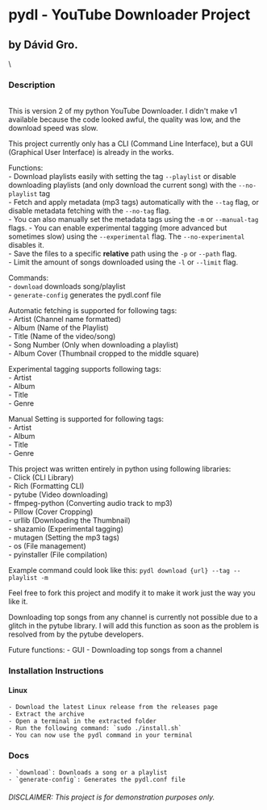 # pydl - YouTube Downloader Project
## by Dávid Gro.
\
### Description
\
This is version 2 of my python YouTube Downloader. I didn't make v1 available because the code looked awful, the quality was low, and the download speed was slow.

This project currently only has a CLI (Command Line Interface), but a GUI (Graphical User Interface) is already in the works.

Functions: \
    - Download playlists easily with setting the tag `--playlist` or disable downloading playlists (and only download the current song) with the `--no-playlist` tag \
    - Fetch and apply metadata (mp3 tags) automatically with the `--tag` flag, or disable metadata fetching with the `--no-tag` flag. \
    - You can also manually set the metadata tags using the `-m` or `--manual-tag` flags.
    - You can enable experimental tagging (more advanced but sometimes slow) using the `--experimental` flag. The `--no-experimental` disables it. \
    - Save the files to a specific **relative** path using the `-p` or `--path` flag. \
    - Limit the amount of songs downloaded using the `-l` or `--limit` flag. 

Commands: \
    - `download` downloads song/playlist \
    - `generate-config` generates the pydl.conf file

Automatic fetching is supported for following tags: \
    - Artist (Channel name formatted) \
    - Album (Name of the Playlist) \
    - Title (Name of the video/song) \
    - Song Number (Only when downloading a playlist) \
    - Album Cover (Thumbnail cropped to the middle square)

Experimental tagging supports following tags: \
    - Artist \
    - Album \
    - Title \
    - Genre

Manual Setting is supported for following tags: \
    - Artist \
    - Album \
    - Title \
    - Genre

This project was written entirely in python using following libraries: \
    - Click (CLI Library) \
    - Rich (Formatting CLI) \
    - pytube (Video downloading) \
    - ffmpeg-python (Converting audio track to mp3) \
    - Pillow (Cover Cropping) \
    - urllib (Downloading the Thumbnail) \
    - shazamio (Experimental tagging) \
    - mutagen (Setting the mp3 tags) \
    - os (File management) \
    - pyinstaller (File compilation)


Example command could look like this: `pydl download {url} --tag --playlist -m`

Feel free to fork this project and modify it to make it work just the way you like it.

Downloading top songs from any channel is currently not possible due to a glitch in the pytube library. I will add this function as soon as the problem is resolved from by the pytube developers.

Future functions:
    - GUI
    - Downloading top songs from a channel

### Installation Instructions

#### Linux
    - Download the latest Linux release from the releases page
    - Extract the archive
    - Open a terminal in the extracted folder
    - Run the following command: `sudo ./install.sh`
    - You can now use the pydl command in your terminal


### Docs
    - `download`: Downloads a song or a playlist
    - `generate-config`: Generates the pydl.conf file

###### DISCLAIMER: This project is for demonstration purposes only.
